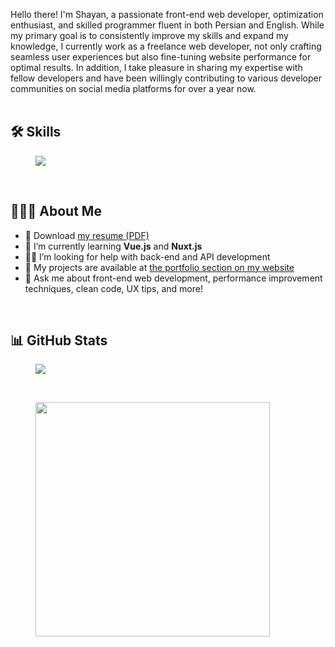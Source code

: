 Hello there! I'm Shayan, a passionate front-end web developer, optimization enthusiast, and skilled programmer fluent in both Persian and English. While my primary goal is to consistently improve my skills and expand my knowledge, I currently work as a freelance web developer, not only crafting seamless user experiences but also fine-tuning website performance for optimal results. In addition, I take pleasure in sharing my expertise with fellow developers and have been willingly contributing to various developer communities on social media platforms for over a year now.
<br /><br />

## 🛠️ Skills
<figure>
  <img src="https://skillicons.dev/icons?i=xd,md,vscode,git,github,netlify,vite,html,css,sass,bootstrap,tailwind,js,jquery,alpinejs,astro,vue" />
</figure>
<br />

## 👨🏻‍💻 About Me
<ul>
  <li>📄 Download <a download href="./resume.pdf">my resume (PDF)</a></li>
  <li>🌱 I’m currently learning <b>Vue.js</b> and <b>Nuxt.js</b></li>
  <li>🤝🏼 I’m looking for help with back-end and API development</li>
  <li>📁 My projects are available at <a href="https://shayan-zamani.me/#portfolio">the portfolio section on my website</a></li>
  <li>💬 Ask me about front-end web development, performance improvement techniques, clean code, UX tips, and more!</li>
</ul>
<br />

## 📊 GitHub Stats
<span>
  <figure>
    <img src="https://github-readme-streak-stats.herokuapp.com/?user=ShayanTheNerd&theme=dark&card_width=430" />
  </figure>
</span>
&nbsp;
<span>
  <figure>
    <img width="375" align="top" src="https://github-readme-stats.vercel.app/api?username=ShayanTheNerd&theme=dark&include_all_commits=true&count_private=true&rank_icon=github" />
  </figure>
</span>
